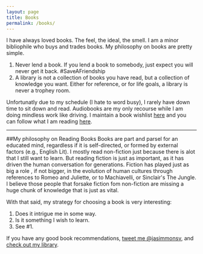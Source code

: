 ```yaml
---
layout: page
title: Books
permalink: /books/
---
```

I have always loved books. The feel, the ideal, the smell. I am a minor bibliophile who buys and trades books.
My philosophy on books are pretty simple.
 
1. Never lend a book. If you lend a book to somebody, just expect you will never get it back. #SaveAFriendship
2. A library is not a collection of books you have read, but a collection of knowledge you want. Either for reference, or for life goals, a library is never a trophey room.

Unfortunatly due to my schedule (I hate to word busy), I rarely have down time to sit down and read. Audiobooks are my only recourse while I am doing mindless work like driving. I maintain a book wishlist [here](https://www.amazon.com/hz/wishlist/ls/2HYGX5EGMFVPR) and you can follow what I am reading [here](https://www.goodreads.com/review/list/2784493-j-a?shelf=currently-reading). 

* * *

##My philosophy on Reading Books
Books are part and parsel for an educated mind, regardless if it is self-directed, or formed by external factors (e.g., English Lit). I mostly read non-fiction just because there is alot that I still want to learn. But reading fiction is just as important, as it has driven the human conversation for generations. Fiction has played just as big a role , if not bigger, in the evolution of human cultures through references to Romeo and Juliette, or to Machiavelli, or Sinclair's The Jungle. I believe those people that forsake fiction fom non-fiction are missing a huge chunk of knowledge that is just as vital.

With that said, my strategy for choosing a book is very interesting:

1. Does it intrigue me in some way.
2. Is it something I wish to learn.
3. See #1.

If you have any good book recommendations, [tweet me @jasimmonsv](https://twitter.com/jasimmonsv), and [check out my library](https://www.goodreads.com/user/show/2784493-j-a).
